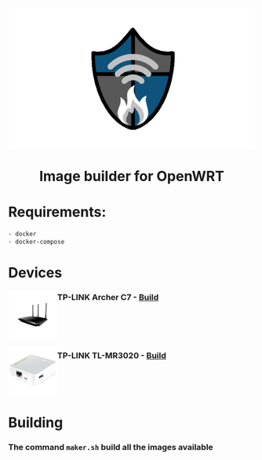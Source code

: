 <h1 align="center">
    <img src="./assets/animated_logo.gif?raw=true" alt="CaptiveFire">
    <p>Image builder for OpenWRT</p>
</h1>

# Requirements:

    - docker
    - docker-compose

# Devices

<p>
    <img align="left" src="./assets/devices/archer-c7.png" width="100">
    <h3>
     TP-LINK Archer C7 - <a href="./devices/archer-c7/v5/">Build</a>
    </h3>
    <br clear="left"/>
</p>
<p>
    <img align="left" src="./assets/devices/tl-mr3020.png" width="100">
    <h3>
     TP-LINK TL-MR3020 - <a href="./devices/tl-mr3020/v3/">Build</a>
    </h3>
    <br clear="left"/>
</p>

# Building

### The command `maker.sh` build all the images available 

